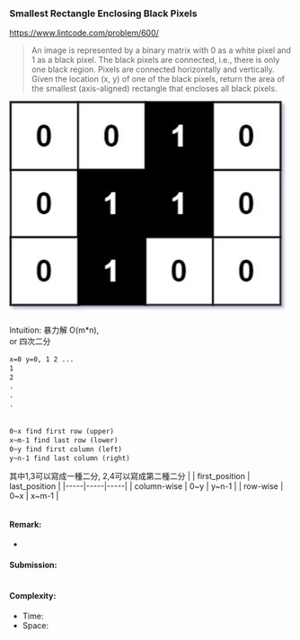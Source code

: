 ### Smallest Rectangle Enclosing Black Pixels
https://www.lintcode.com/problem/600/
> An image is represented by a binary matrix with 0 as a white pixel and 1 as a black pixel. The black pixels are connected, i.e., there is only one black region. Pixels are connected horizontally and vertically. Given the location (x, y) of one of the black pixels, return the area of the smallest (axis-aligned) rectangle that encloses all black pixels.

<img src="../images/600_Black-Rectangles.jpg" width="500px" />

Intuition: 暴力解 O(m*n),\
or 四次二分
```
x=0 y=0, 1 2 ...
1 
2
.
.
.


0~x find first row (upper)
x~m-1 find last row (lower)
0~y find first column (left)
y~n-1 find last column (right)
```
其中1,3可以寫成一種二分, 2,4可以寫成第二種二分
| | first_position | last_position |
|-----|-----|-----|
| column-wise | 0~y | y~n-1 |
| row-wise | 0~x | x~m-1 |

```python
```
#### Remark:
- 
#### Submission:
```
```
#### Complexity:
- Time:
- Space:
